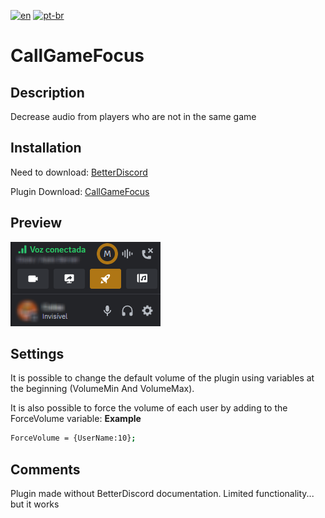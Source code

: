 [![en](https://img.shields.io/badge/lang-en-green.svg)](https://github.com/EricCoisa/BDiscord-Plugins/tree/main/CallGameFocus)
[![pt-br](https://img.shields.io/badge/lang-pt--br-red.svg)](https://github.com/EricCoisa/BDiscord-Plugins/blob/main/CallGameFocus/README.pt-br.md)

# CallGameFocus

## Description
Decrease audio from players who are not in the same game

## Installation
Need to download:
[BetterDiscord](https://betterdiscord.app/)

Plugin Download:
[CallGameFocus](https://github.com/EricCoisa/BDiscord-Plugins/blob/main/CallGameFocus/build/CallGameFocus.plugin.js)

## Preview
![1](https://github.com/EricCoisa/BDiscord-Plugins/blob/main/CallGameFocus/util/CallGameFocus-Example.png?raw=true)

## Settings
It is possible to change the default volume of the plugin using variables at the beginning (VolumeMin And VolumeMax).

It is also possible to force the volume of each user by adding to the ForceVolume variable: **Example**
```bash
ForceVolume = {UserName:10};
```

## Comments
Plugin made without BetterDiscord documentation.
Limited functionality... but it works